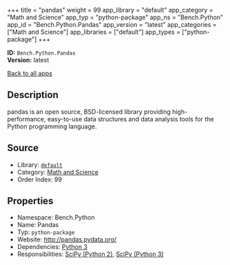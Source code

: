 ﻿+++
title = "pandas"
weight = 99
app_library = "default"
app_category = "Math and Science"
app_typ = "python-package"
app_ns = "Bench.Python"
app_id = "Bench.Python.Pandas"
app_version = "latest"
app_categories = ["Math and Science"]
app_libraries = ["default"]
app_types = ["python-package"]
+++

**ID:** `Bench.Python.Pandas`  
**Version:** latest  
<!--more-->

[Back to all apps](/apps/)

## Description
pandas is an open source, BSD-licensed library providing high-performance, easy-to-use data structures and data analysis tools for the Python programming language.

## Source

* Library: [`default`](/app_libraries/default)
* Category: [Math and Science](/app_categories/math-and-science)
* Order Index: 99

## Properties

* Namespace: Bench.Python
* Name: Pandas
* Typ: `python-package`
* Website: <http://pandas.pydata.org/>
* Dependencies: [Python 3](/apps/Bench.Python3)
* Responsibilities: [SciPy (Python 2)](/apps/Bench.Python2.SciPy), [SciPy (Python 3)](/apps/Bench.Python3.SciPy)

